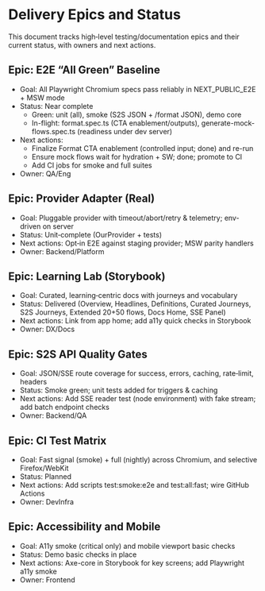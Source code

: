# Delivery Epics and Status

This document tracks high‑level testing/documentation epics and their current status, with owners and next actions.

## Epic: E2E “All Green” Baseline
- Goal: All Playwright Chromium specs pass reliably in NEXT_PUBLIC_E2E + MSW mode
- Status: Near complete
  - Green: unit (all), smoke (S2S JSON + /format JSON), demo core
  - In-flight: format.spec.ts (CTA enablement/outputs), generate-mock-flows.spec.ts (readiness under dev server)
- Next actions:
  - Finalize Format CTA enablement (controlled input; done) and re-run
  - Ensure mock flows wait for hydration + SW; done; promote to CI
  - Add CI jobs for smoke and full suites
- Owner: QA/Eng

## Epic: Provider Adapter (Real)
- Goal: Pluggable provider with timeout/abort/retry & telemetry; env-driven on server
- Status: Unit‑complete (OurProvider + tests)
- Next actions: Opt‑in E2E against staging provider; MSW parity handlers
- Owner: Backend/Platform

## Epic: Learning Lab (Storybook)
- Goal: Curated, learning‑centric docs with journeys and vocabulary
- Status: Delivered (Overview, Headlines, Definitions, Curated Journeys, S2S Journeys, Extended 20+50 flows, Docs Home, SSE Panel)
- Next actions: Link from app home; add a11y quick checks in Storybook
- Owner: DX/Docs

## Epic: S2S API Quality Gates
- Goal: JSON/SSE route coverage for success, errors, caching, rate‑limit, headers
- Status: Smoke green; unit tests added for triggers & caching
- Next actions: Add SSE reader test (node environment) with fake stream; add batch endpoint checks
- Owner: Backend/QA

## Epic: CI Test Matrix
- Goal: Fast signal (smoke) + full (nightly) across Chromium, and selective Firefox/WebKit
- Status: Planned
- Next actions: Add scripts test:smoke:e2e and test:all:fast; wire GitHub Actions
- Owner: DevInfra

## Epic: Accessibility and Mobile
- Goal: A11y smoke (critical only) and mobile viewport basic checks
- Status: Demo basic checks in place
- Next actions: Axe-core in Storybook for key screens; add Playwright a11y smoke
- Owner: Frontend

